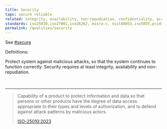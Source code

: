 ```yaml
---
title: Security
tags: secure reliable
related: integrity, availability, non-repudiation, confidentiality, accountability, authenticity, resistance
standards: iso25010,iso27001,iso26262, misra-c, nist80053,iso5055,pcidss,iso42001
permalink: /qualities/security
---
```


See [#secure](/tag-secure)

Definitions:

<div class="arc42-help">

Protect system against malicious attacks, so that the system continues to function correctly. 
Security requires at least integrity, availability and non-repudiation.
</div><br>

<hr class="with-no-margin"/>

>Capability of a product to protect information and data so that persons or other products have the degree of data access appropriate to their types and levels of authorization, and to defend against attack patterns by malicious actors.
>
>[ISO-25010:2023](/references/#iso-25010-2023)


